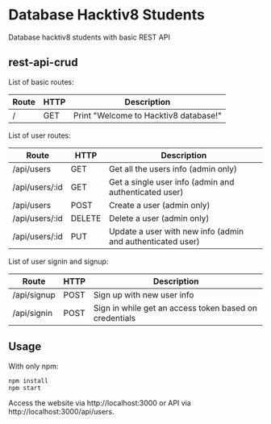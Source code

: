 # Database Hacktiv8 Students
Database hacktiv8 students with basic REST API

## rest-api-crud
List of basic routes:

| **Route** | **HTTP** | **Description**                       |
|-----------|----------|---------------------------------------|
|     /     | GET      | Print "Welcome to Hacktiv8 database!" |

List of user routes:

|      **Route**     | **HTTP** |                       **Description**                      |
|--------------------|----------|------------------------------------------------------------|
| /api/users         | GET      | Get all the users info (admin only)                        |
| /api/users/:id     | GET      | Get a single user info (admin and authenticated user)      |
| /api/users         | POST     | Create a user (admin only)                                 |
| /api/users/:id     | DELETE   | Delete a user (admin only)                                 |
| /api/users/:id     | PUT      | Update a user with new info (admin and authenticated user) |

List of user signin and signup:

|      **Route**     | **HTTP** |                       **Description**                      |
|--------------------|----------|------------------------------------------------------------|
| /api/signup        | POST     | Sign up with new user info                                 |
| /api/signin        | POST     | Sign in while get an access token based on credentials     |

## Usage
With only npm:
```
npm install
npm start
```
Access the website via http://localhost:3000 or API via http://localhost:3000/api/users.
